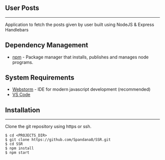 ## User Posts

---

Application to fetch the posts given by user built using NodeJS & Express Handlebars


## Dependency Management

- [npm](https://www.npmjs.com/) - Package manager that installs, publishes and manages node programs.

## System Requirements

- [Webstorm](https://www.jetbrains.com/webstorm/) - IDE for modern javascript development (recommended)
- [VS Code](https://code.visualstudio.com/)

## Installation

---

Clone the git repository using https or ssh.

```
$ cd <PROJECTS_DIR>
$ git clone https://github.com/Spandana8/SSR.git
$ cd SSR
$ npm install
$ npm start
```